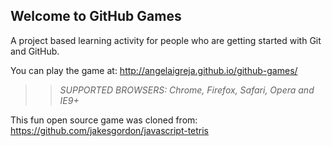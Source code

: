 ## Welcome to GitHub Games

A project based learning activity for people who are getting started with Git and GitHub.

You can play the game at: http://angelaigreja.github.io/github-games/

>> _*SUPPORTED BROWSERS*: Chrome, Firefox, Safari, Opera and IE9+_

This fun open source game was cloned from: https://github.com/jakesgordon/javascript-tetris
